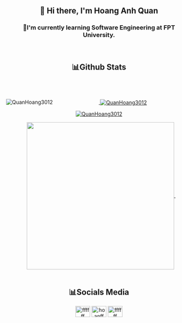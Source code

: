 ### <h2 align="center">  👋 Hi there, I'm Hoang Anh Quan</h2>
<h3 align="center">🚀I'm currently learning Software Engineering at FPT University.</h3>
<br>
<h2 align="center">📊Github Stats</h2>
<br>
<div align="center">
  &nbsp;
  <a href="#">
  <p><img align="left" src="https://github-readme-stats.vercel.app/api/top-langs?username=kat1002&show_icons=true&locale=en&layout=compact" alt="QuanHoang3012" /></p>

  <p>&nbsp;<img align="center" src="https://github-readme-stats.vercel.app/api?username=kat1002&show_icons=true&locale=en" alt="QuanHoang3012" /></p>

  <p><img align="center" src="https://github-readme-streak-stats.herokuapp.com/?user=kat1002&" alt="QuanHoang3012" /></p></a>
  &nbsp;
  &nbsp;
  <a href="#">
    <img align="center" width="400" src="https://github-readme-stats.vercel.app/api?username=quanhoang3012&show_icons=true&theme=dracula">
</a>
  &nbsp;
</div>
<br>
<h2 align="center">📊Socials Media</h2>
<div align="center">
  <a href="https://linkedin.com/in/quanhoang3012" target="blank"><img align="center" src="https://raw.githubusercontent.com/rahuldkjain/github-profile-readme-generator/master/src/images/icons/Social/linked-in-alt.svg" alt="ffffff" height="30" width="40" /></a>
<a href="https://fb.com/hoangquanjmg" target="blank"><img align="center" src="https://raw.githubusercontent.com/rahuldkjain/github-profile-readme-generator/master/src/images/icons/Social/facebook.svg" alt="hoanff" height="30" width="40" /></a>
<a href="https://instagram.com/qunn_30" target="blank"><img align="center" src="https://raw.githubusercontent.com/rahuldkjain/github-profile-readme-generator/master/src/images/icons/Social/instagram.svg" alt="ffffff" height="30" width="40" /></a>
</div>
